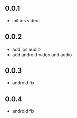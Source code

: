 ## 0.0.1

* init ios video.


## 0.0.2

* add ios audio
* add android video and audio


## 0.0.3

* android fix


## 0.0.4

* android fix